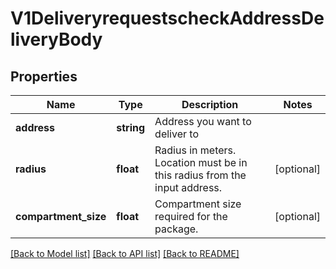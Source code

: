 # V1DeliveryrequestscheckAddressDeliveryBody

## Properties
Name | Type | Description | Notes
------------ | ------------- | ------------- | -------------
**address** | **string** | Address you want to deliver to | 
**radius** | **float** | Radius in meters. Location must be in this radius from the input address. | [optional] 
**compartment_size** | **float** | Compartment size required for the package. | [optional] 

[[Back to Model list]](../../README.md#documentation-for-models) [[Back to API list]](../../README.md#documentation-for-api-endpoints) [[Back to README]](../../README.md)

